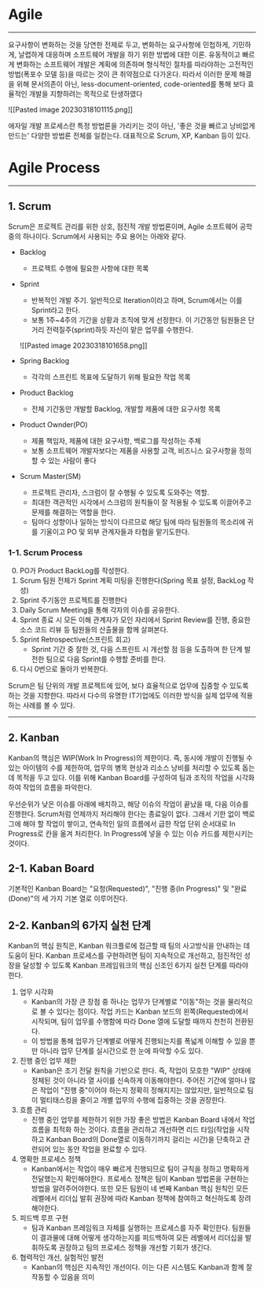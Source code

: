 

# Agile
***

요구사항이 변화하는 것을 당연한 전제로 두고, 변화하는 요구사항에 민첩하게, 기민하게, 날렵하게 대응하며 소프트웨어 개발을 하기 위한 방법에 대한 이론.
유동적이고 빠르게 변화하는 소프트웨어 개발은 계획에 의존하며 형식적인 절차를 따라야하는 고전적인 방법(폭포수 모델 등)을 따르는 것이 큰 취약점으로 다가온다.  따라서 이러한 문제 해결을 위해 문서의존이 아닌, less-document-oriented, code-oriented를 통해 보다 효율적인 개발을 지향하려는 목적으로 탄생하였다

![[Pasted image 20230318101115.png]]

애자일 개발 프로세스란 특정 방법론을 가리키는 것이 아닌, '좋은 것을 빠르고 낭비없게 만드는' 다양한 방법론 전체를 일컫는다. 대표적으로 Scrum, XP, Kanban 등이 있다.


# Agile Process
***

## 1. Scrum

Scrum은 프로젝트 관리를 위한 상호, 점진적 개발 방법론이며, Agile 소프트웨어 공학 중의 하나이다. Scrum에서 사용되는 주요 용어는 아래와 같다.

- Backlog
	-  프로젝트 수행에 필요한 사항에 대한 목록
- Sprint
	-  반복적인 개발 주기. 일반적으로 Iteration이라고 하며, Scrum에서는 이를 Sprint라고 한다. 
	- 보통 1주~4주의 기간을 상황과 조직에 맞게 선정한다. 이 기간동안 팀원들은 단거리 전력질주(sprint)하듯 자신이 맡은 업무를 수행한다.
	
	![[Pasted image 20230318101658.png]]

- Spring Backlog
	- 각각의 스프린트 목표에 도달하기 위해 필요한 작업 목록
- Product Backlog
	- 전체 기간동안 개발할 Backlog, 개발할 제품에 대한 요구사항 목록
- Product Ownder(PO)
	- 제품 책임자, 제품에 대한 요구사항, 백로그를 작성하는 주체
	- 보통 소프트웨어 개발자보다는 제품을 사용할 고객, 비즈니스 요구사항을 정의할 수 있는 사람이 좋다
- Scrum Master(SM)
	- 프로젝트 관리자, 스크럼이 잘 수행될 수 있도록 도와주는 역할.
	- 최대한 객관적인 시각에서 스크럼의 원칙들이 잘 적용될 수 있도록 이끌어주고 문제를 해결하는 역할을 한다.
	- 팀마다 성향이나 일하는 방식이 다르므로 해당 팀에 따라 팀원들의 목소리에 귀를 기울이고 PO 및 외부 관계자들과 타협을 맡기도한다.


### 1-1. Scrum Process

0. PO가 Product BackLog를 작성한다.
1. Scrum 팀원 전체가 Sprint 계획 미팅을 진행한다(Spring 목표 설정, BackLog 작성)
2. Sprint 주기동안 프로젝트를 진행한다
3. Daily Scrum Meeting을 통해 각자의 이슈를 공유한다.
4. Sprint 종료 시 모든 이해 관계자가 모인 자리에서 Sprint Review를 진행, 중요한 소스 코드 리뷰 등 팀원들의 산출물을 함께 살펴본다.
5. Sprint Retrospective(스프린트 회고)
	- Sprint 기간 중 잘한 것, 다음 스프린트 시 개선할 점 등을 도출하며 한 단계 발전한 팀으로 다음 Sprint를 수행할 준비를 한다.
6. 다시 0번으로 돌아가 반복한다.

Scrum은 팀 단위의 개발 프로젝트에 있어, 보다 효율적으로 업무에 집중할 수 있도록 하는 것을 지향한다. 따라서 다수의 유명한 IT기업에도 이러한 방식을 실제 업무에 적용하는 사례를 볼 수 있다.


***


## 2. Kanban

Kanban의 핵심은 WIP(Work In Progress)의 제한이다. 즉, 동시에 개발이 진행될 수 있는 아이템의 수를 제한하여, 업무의 병목 현상과 리소스 낭비를 처리할 수 있도록 돕는데 목적을 두고 있다. 이를 위해 Kanban Board를 구성하여 팀과 조직의 작업을 시각화하여 작업의 흐름을 파악한다.

우선순위가 낮은 이슈를 아래에 배치하고, 해당 이슈의 작업이 끝났을 때, 다음 이슈를 진행한다. Scrum처럼 언제까지 처리해야 한다는 종료일이 없다. 그래서 기한 없이 백로그에 해야 할 작업이 쌓이고, 연속적인 일의 흐름에서 급한 작업 단위 순서대로 In Progress로 칸을 옮겨 처리한다. In Progress에 넣을 수 있는 이슈 카드를 제한시키는 것이다.


## 2-1. Kaban Board

기본적인 Kanban Board는 "요청(Requested)", "진행 중(In Progress)" 및 "완료(Done)"의 세 가지 기본 열로 이루어진다. 


## 2-2. Kanban의 6가지 실천 단계

Kanban의 핵심 원칙은, Kanban 워크플로에 접근할 때 팀의 사고방식을 안내하는 데 도움이 된다. Kanban 프로세스를 구현하려면 팀이 지속적으로 개선하고, 점진적인 성장을 달성할 수 있도록 Kanban 프레임워크의 핵심 신조인 6가지 실천 단계를 따라야 한다.

1. 업무 시각화
	 - Kanban의 가장 큰 장점 중 하나는 업무가 단계별로 "이동"하는 것을 물리적으로 볼 수 있다는 점이다. 작업 카드는 Kanban 보드의 왼쪽(Requested)에서 시작되며, 팀이 업무를 수행함에 따라 Done 열에 도달할 때까지 천천히 전환된다. 
	- 이 방법을 통해 업무가 단계별로 어떻게 진행되는지를 폭넓게 이해할 수 있을 뿐만 아니라 업무 단계를 실시간으로 한 눈에 파악할 수도 있다.
2. 진행 중인 업무 제한
	- Kanban은 조기 전달 원칙을 기반으로 한다. 즉, 작업이 모호한 "WIP" 상태에 정체된 것이 아니라 열 사이를 신속하게 이동해야한다. 주어진 기간에 얼마나 많은 작업이 "진행 중"이어야 하는지 정확히 정해지지는 않았지만, 일반적으로 팀이 멀티태스킹을 줄이고 개별 업무의 수행에 집중하는 것을 권장한다.
3. 흐름 관리
	- 진행 중인 업무를 제한하기 위한 가장 좋은 방법은 Kanban Board 내에서 작업 흐름을 최적화 하는 것이다. 흐름을 관리하고 개선하면 리드 타임(작업을 시작하고 Kanban Board의 Done열로 이동하기까지 걸리는 시간)을 단축하고 관련되어 있는 동안 작업을 완료할 수 있다.
4. 명확한 프로세스 정책
	- Kanban에서는 작업이 매우 빠르게 진행되므로 팀이 규칙을 정하고 명확하게 전달했는지 확인해야한다. 프로세스 정책은 팀이 Kanban 방법론을 구현하는 방법을 알려주어야한다. 또한 모든 팀원이 네 번째 Kanban 핵심 원칙인 모든 레벨에서 리더십 발휘 권장에 따라 Kanban 정책에 참여하고 혁신하도록 장려해야한다.
5. 피드백 루프 구현
	- 팀과 Kanban 프레임워크 자체를 실행하는 프로세스를 자주 확인한다. 팀원들이 결과물에 대해 어떻게 생각하는지를 피드백하여 모든 레벨에서 리더십을 발휘하도록 권장하고 팀의 프로세스 정책을 개선할 기회가 생긴다.
6. 협력적인 개선, 실험적인 발전
	- Kanban의 핵심은 지속적인 개선이다. 이는 다른 시스템도 Kanban과 함께 잘 작동할 수 있음을 의미